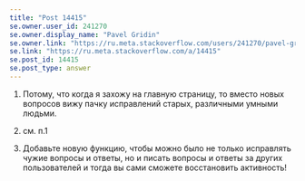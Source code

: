 ```yaml
---
title: "Post 14415"
se.owner.user_id: 241270
se.owner.display_name: "Pavel Gridin"
se.owner.link: "https://ru.meta.stackoverflow.com/users/241270/pavel-gridin"
se.link: "https://ru.meta.stackoverflow.com/a/14415"
se.post_id: 14415
se.post_type: answer
---
```

<ol>
<li><p>Потому, что когда я захожу на главную страницу, то вместо новых вопросов вижу пачку исправлений старых, различными умными людьми.</p>
</li>
<li><p>см. п.1</p>
</li>
<li><p>Добавьте новую функцию, чтобы можно было не только исправлять чужие вопросы и ответы, но и писать вопросы и ответы за других пользователей и тогда вы сами сможете восстановить активность!</p>
</li>
</ol>
